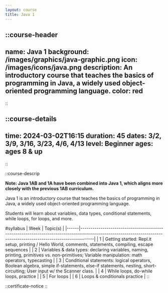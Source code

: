 ```yaml
---
layout: course
title: Java 1
---
```

::course-header
---
name: Java 1
background: /images/graphics/java-graphic.png
icon: /images/icons/java.png
description: An introductory course that teaches the basics of programming in Java, a widely used object-oriented programming language.
color: red
---
::

::course-details
---
time: 2024-03-02T16:15
duration: 45
dates: 3/2, 3/9, 3/16, 3/23, 4/6, 4/13
level: Beginner
ages: ages 8 & up
---
::

::course-descrip

**Note: Java 1AB and 1A have been combined into Java 1, which aligns more closely with the previous 1AB curriculum.**

Java 1 is an introductory course that teaches the basics of programming in Java, a widely used object-oriented programming language.

Students will learn about variables, data types, conditional statements, while loops, for loops, and more.

#syllabus
| Week | Topic(s)                                                                                                                                                          |
|------|-------------------------------------------------------------------------------------------------------------------------------------------------------------------|
| 1    | Getting started: Repl.it setup, printing / Hello World, comments, statements, compiling, escape sequences                                                         |
| 2    | Variables & data types: declaring variables, naming, printing, primitives vs. non-primitives; Variable manipulation: math operators, typecasting                  |
| 3    | Conditional statements: logical operators, Boolean algebra, simple if-statements, else-if statements, nesting, short-circuiting; User input w/ the Scanner class. |
| 4    | While loops, do-while loops, practice                                                                                                                             |
| 5    | For loops                                                                                                                                                         |
| 6    | Loops & conditionals practice                                                                                                                                     |
::

::certificate-notice
::